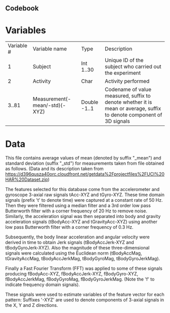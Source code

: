 ## Codebook

# Variables

<table>
<tr><td>Variable #</td><td>Variable name</td><td>Type</td><td>Description</td></tr>
<tr><td>1</td><td>Subject</td><td>Int 1..30</td><td>Unique ID of the subject who carried out the experiment</td></tr>
<tr><td>2</td><td>Activity</td><td>Char</td><td>Activity performed</td></tr>
<tr><td>3..81</td><td>Measurement(-mean/-std)(-XYZ)</td><td>Double -1..1</td><td>Codename of value measured, suffix to denote whether it is mean or average, suffix to denote component of 3D signals</td></tr>
</table>

# Data

This file contains average values of mean (denoted by suffix "_mean") and standard deviation (suffix "_std") for measurements taken from file obtained as follows.
(Data and its description taken from https://d396qusza40orc.cloudfront.net/getdata%2Fprojectfiles%2FUCI%20HAR%20Dataset.zip)

The features selected for this database come from the accelerometer and gyroscope 3-axial raw signals tAcc-XYZ and tGyro-XYZ. These time domain signals (prefix 't' to denote time) were captured at a constant rate of 50 Hz. Then they were filtered using a median filter and a 3rd order low pass Butterworth filter with a corner frequency of 20 Hz to remove noise. Similarly, the acceleration signal was then separated into body and gravity acceleration signals (tBodyAcc-XYZ and tGravityAcc-XYZ) using another low pass Butterworth filter with a corner frequency of 0.3 Hz. 

Subsequently, the body linear acceleration and angular velocity were derived in time to obtain Jerk signals (tBodyAccJerk-XYZ and tBodyGyroJerk-XYZ). Also the magnitude of these three-dimensional signals were calculated using the Euclidean norm (tBodyAccMag, tGravityAccMag, tBodyAccJerkMag, tBodyGyroMag, tBodyGyroJerkMag). 

Finally a Fast Fourier Transform (FFT) was applied to some of these signals producing fBodyAcc-XYZ, fBodyAccJerk-XYZ, fBodyGyro-XYZ, fBodyAccJerkMag, fBodyGyroMag, fBodyGyroJerkMag. (Note the 'f' to indicate frequency domain signals). 

These signals were used to estimate variables of the feature vector for each pattern:
Suffixes '-XYZ' are used to denote components of 3-axial signals in the X, Y and Z directions.
